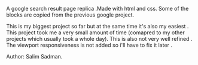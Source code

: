 A google search result page replica .Made with html and css.
Some of the blocks are copied from the previous google project.
 
This is my biggest project so far but at the same time it's also my easiest . This project took me a very small amount of time (comapred to my other projects which usually took a whole day). This is also not very well refined . The viewport responsiveness is not added so i'll have to fix it later .

Author: Salim Sadman.
